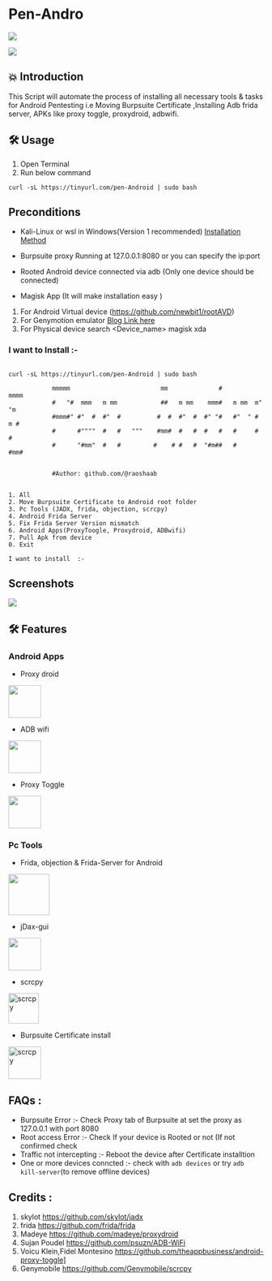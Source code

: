 # Pen-Andro

![](https://visitor-badge.glitch.me/badge?page_id=raoshaab.flash-repo)

 
![](./assets/animation.gif)


## 💥 Introduction 
This Script will automate the process of installing all necessary tools & tasks for Android Pentesting i.e Moving Burpsuite Certificate ,Installing Adb frida server, APKs like proxy toggle, proxydroid, adbwifi.  


## 🛠️ Usage

1. Open Terminal  
2. Run below command

```
curl -sL https://tinyurl.com/pen-Android | sudo bash 

```

## Preconditions
 
* Kali-Linux or wsl in Windows(Version 1 recommended)  [Installation Method ](https://learn.microsoft.com/en-us/windows/wsl/install) 
* Burpsuite proxy Running at 127.0.0.1:8080 or you can specify the ip:port 
* Rooted Android device connected via adb (Only one device should be connected)

* Magisk App  (It will make installation easy ) 
1. For Android Virtual device (https://github.com/newbit1/rootAVD)
2. For Genymotion emulator [Blog Link here](https://support.genymotion.com/hc/en-us/articles/360011385178-How-to-install-Xposed-or-Magisk-Edxposed-with-Genymotion-Device-image-PaaS-)
3. For Physical device search <Device_name> magisk xda 


### I want to Install  :- 

```console

curl -sL https://tinyurl.com/pen-Android | sudo bash 

            mmmmm                         mm              #          mmmm
            #   "#  mmm   m mm            ##   m mm    mmm#   m mm  m"  "m
            #mmm#" #"  #  #"  #          #  #  #"  #  #" "#   #"  " #  m #
            #      #""""  #   #   """    #mm#  #   #  #   #   #     #    #
            #      "#mm"  #   #         #    # #   #  "#m##   #      #mm#


            #Author: github.com/@raoshaab


1. All
2. Move Burpsuite Certificate to Android root folder
3. Pc Tools (JADX, frida, objection, scrcpy)
4. Android Frida Server
5. Fix Frida Server Version mismatch
6. Android Apps(ProxyToogle, Proxydroid, ADBwifi)
7. Pull Apk from device 
0. Exit

I want to install  :-
```

## Screenshots 
<img src="./assets/screen.gif" />

## 🛠️ Features

### Android Apps 
* Proxy droid

 <img src="./assets/proxy_droid.png" width="64" align="center"/>

* ADB wifi

<img src="./assets/adb_wifi.png" width="64" align="center"/>

* Proxy Toggle

<img src="./assets/proxy_toggle.png" width="64" align="center"/>

### Pc Tools 
* Frida, objection & Frida-Server for Android
<img src="./assets/frida.svg"  width="81" align="center" />

* jDax-gui 

<img src="./assets/jadx-logo.png"  width="64" align="center" />


* scrcpy 

<img src="./assets/scrcpy.svg" alt="scrcpy" align="center" width="60" />

* Burpsuite Certificate install

<img src="./assets/burpsuite-logo.svg" alt="scrcpy" align="center" width="64" />


## FAQs :
* Burpsuite Error :-  Check Proxy tab of Burpsuite at set the proxy as 127.0.0.1 with port 8080
* Root access Error :-  Check If your device is Rooted or not (If not confirmed check 
* Traffic not intercepting :- Reboot the device after Certificate installtion 
* One or more devices conncted :- check with ```adb devices``` or try ```adb kill-server```(to remove offline devices)


## Credits :

1. skylot  https://github.com/skylot/jadx
2. frida https://github.com/frida/frida
3. Madeye https://github.com/madeye/proxydroid
4. Sujan Poudel https://github.com/psuzn/ADB-WiFi
5. Voicu Klein,Fidel Montesino https://github.com/theappbusiness/android-proxy-toggle]
6. Genymobile https://github.com/Genymobile/scrcpy

